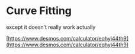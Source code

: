 # Curve Fitting

except it doesn’t really work actually

[https://www.desmos.com/calculator/eqhyj44th9](https://www.desmos.com/calculator/eqhyj44th9)
